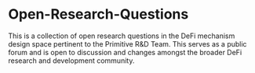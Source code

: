# Open-Research-Questions
This is a collection of open research questions in the DeFi mechanism design space pertinent to the Primitive R&amp;D Team. This serves as a public forum and is open to discussion and changes amongst the broader DeFi research and development community. 
